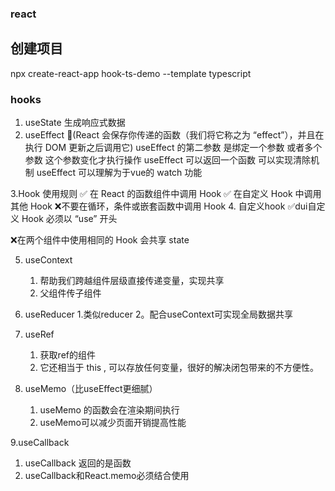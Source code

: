### react

## 创建项目

npx create-react-app hook-ts-demo --template typescript

### hooks

1. useState 生成响应式数据
2. useEffect (React 会保存你传递的函数（我们将它称之为 “effect”），并且在执行 DOM 更新之后调用它)
   useEffect 的第二参数 是绑定一个参数 或者多个参数 这个参数变化才执行操作
   useEffect 可以返回一个函数 可以实现清除机制
   useEffect 可以理解为于vue的 watch 功能

3.Hook 使用规则
✅ 在 React 的函数组件中调用 Hook
✅ 在自定义 Hook 中调用其他 Hook
❌不要在循环，条件或嵌套函数中调用 Hook
4. 自定义hook
   ✅dui自定义 Hook 必须以 “use” 开头

   ❌在两个组件中使用相同的 Hook 会共享 state

5. useContext
   1. 帮助我们跨越组件层级直接传递变量，实现共享
   2. 父组件传子组件

6. useReducer
  1.类似reducer
  2。配合useContext可实现全局数据共享

7. useRef
   1. 获取ref的组件
   2. 它还相当于 this , 可以存放任何变量，很好的解决闭包带来的不方便性。

8. useMemo（比useEffect更细腻）
   1. useMemo 的函数会在渲染期间执行
   2. useMemo可以减少页面开销提高性能

9.useCallback
  1.  useCallback 返回的是函数
  2.  useCallback和React.memo必须结合使用